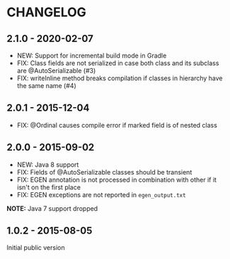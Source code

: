 
# CHANGELOG

## 2.1.0 - 2020-02-07

- NEW: Support for incremental build mode in Gradle
- FIX: Class fields are not serialized in case both class and its subclass are @AutoSerializable (#3)
- FIX: writeInline method breaks compilation if classes in hierarchy have the same name (#4)

## 2.0.1 - 2015-12-04

- FIX: @Ordinal causes compile error if marked field is of nested class

## 2.0.0 - 2015-09-02

- NEW: Java 8 support
- FIX: Fields of @AutoSerializable classes should be transient
- FIX: EGEN annotation is not processed in combination with other if it isn't on the first place
- FIX: EGEN exceptions are not reported in `egen_output.txt`   

**NOTE:** Java 7 support dropped

## 1.0.2 - 2015-08-05

Initial public version
